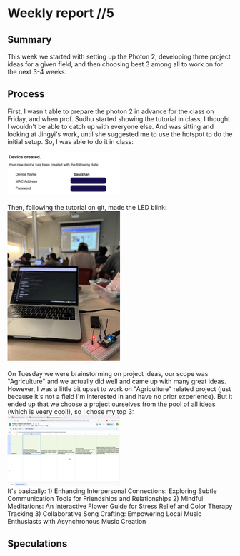 # Weekly report //5

## Summary
This week we started with setting up the Photon 2, developing three project ideas for a given field, and then choosing best 3 among all to work on for the next 3-4 weeks. 
<br/>

## Process
First, I wasn't able to prepare the photon 2 in advance for the class on Friday, and when prof. Sudhu started showing the tutorial in class, I thought I wouldn't be able to catch up with everyone else. And was sitting and looking at Jingyi's work, until she suggested me to use the hotspot to do the initial setup. So, I was able to do it in class:

<img src="5_3.png" alt="pic2_1" width="50%">
<br/>
<br/>
Then, following the tutorial on git, made the LED blink:

<img src="5_1.JPG" alt="pic2_1" width="50%">
<br/>
<br/>
On Tuesday we were brainstorming on project ideas, our scope was "Agriculture" and we actually did well and came up with many great ideas. However, I was a little bit upset to work on "Agriculture" related project (just because it's not a field I'm interested in and have no prior experience). But it ended up that we choose a project ourselves from the pool of all ideas (which is veery cool!), so I chose my top 3:

<img src="5_2.png" alt="pic2_1" width="50%">
<br/>
It's basically:
1) Enhancing Interpersonal Connections: Exploring Subtle Communication Tools for Friendships and Relationships
2) Mindful Meditations: An Interactive Flower Guide for Stress Relief and Color Therapy Tracking
3) Collaborative Song Crafting: Empowering Local Music Enthusiasts with Asynchronous Music Creation

## Speculations
